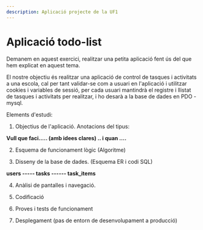 ```yaml
---
description: Aplicació projecte de la UF1
---
```


# Aplicació todo-list

Demanem en aquest exercici, realitzar una petita aplicació fent ús del que hem explicat en aquest tema.

El nostre objectiu és realitzar una aplicació  de control de tasques i activitats a una escola, cal per tant validar-se com a usuari en l'aplicació i utilitzar cookies i variables de sessió, per cada usuari mantindrà el registre i llistat de tasques i activitats per realitzar, i ho desarà a la base de dades en PDO - mysql.

Elements d'estudi:

1. Objectius de l'aplicació. Anotacions del tipus:

**Vull que faci..... \(amb idees clares\)  .. i quan ....**

2. Esquema de funcionament lògic \(Algoritme\)

3. Disseny de la base de dades. \(Esquema ER i codi SQL\)

**users  ----- tasks ------ task\_items**

4.  Anàlisi de pantalles i navegació.

5. Codificació

6. Proves i tests de funcionament

7. Desplegament \(pas de entorn de desenvolupament a producció\)

